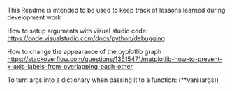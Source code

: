 This Readme is intended to be used to keep track of lessons learned during development work

How to setup arguments with visual studio code:
https://code.visualstudio.com/docs/python/debugging

How to change the appearance  of the pyplotlib graph
https://stackoverflow.com/questions/13515471/matplotlib-how-to-prevent-x-axis-labels-from-overlapping-each-other

To turn args into a dictionary when passing it to a function:
(**vars(args))
